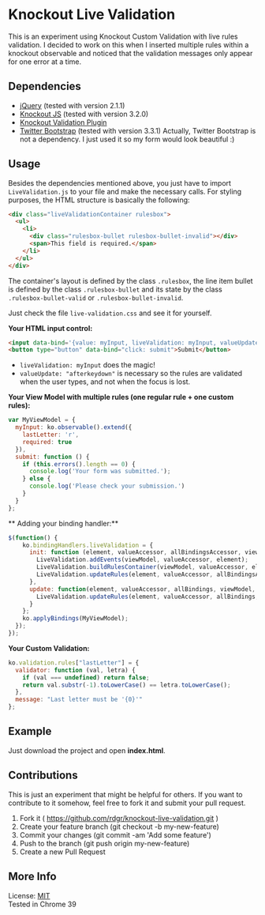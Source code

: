 Knockout Live Validation
========================

This is an experiment using Knockout Custom Validation with live rules validation. I decided to work on this when I inserted multiple rules within a knockout observable and noticed that the validation messages only appear for one error at a time.

## Dependencies

- [jQuery](http://jquery.com) (tested with version 2.1.1)
- [Knockout JS](http://knockoutjs.com) (tested with version 3.2.0)
- [Knockout Validation Plugin](https://github.com/Knockout-Contrib/Knockout-Validation)
- [Twitter Bootstrap](http://getbootstrap.com) (tested with version 3.3.1) Actually, Twitter Bootstrap is not a dependency. I just used it so my form would look beautiful :)

## Usage

Besides the dependencies mentioned above, you just have to import `LiveValidation.js` to your file and make the necessary calls. For styling purposes, the HTML structure is basically the following:

```html
<div class="liveValidationContainer rulesbox">
  <ul>
    <li>
      <div class="rulesbox-bullet rulesbox-bullet-invalid"></div>
      <span>This field is required.</span>
    </li>
  </ul>
</div>
```
The container's layout is defined by the class `.rulesbox`, the line item bullet is defined by the class `.rulesbox-bullet` and its state by the class `.rulesbox-bullet-valid` or `.rulesbox-bullet-invalid`.

Just check the file `live-validation.css` and see it for yourself.

**Your HTML input control:**

```html
<input data-bind='{value: myInput, liveValidation: myInput, valueUpdate: "afterkeydown"}' />
<button type="button" data-bind="click: submit">Submit</button>
```
  - `liveValidation: myInput` does the magic!  
  - `valueUpdate: "afterkeydown"` is necessary so the rules are validated when the user types, and not when the focus is lost.

**Your View Model with multiple rules (one regular rule + one custom rules):**

```javascript
var MyViewModel = {
  myInput: ko.observable().extend({
    lastLetter: 'r',
    required: true
  }),
  submit: function () {
    if (this.errors().length == 0) {
      console.log('Your form was submitted.');
    } else {
      console.log('Please check your submission.')
    }
  }
};
```

** Adding your binding handler:**

```javascript
$(function() {
    ko.bindingHandlers.liveValidation = {
      init: function (element, valueAccessor, allBindingsAccessor, viewModel) {
        LiveValidation.addEvents(viewModel, valueAccessor, element);
        LiveValidation.buildRulesContainer(viewModel, valueAccessor, element);
        LiveValidation.updateRules(element, valueAccessor, allBindingsAccessor, viewModel);
      },
      update: function(element, valueAccessor, allBindings, viewModel, bindingContext) {
        LiveValidation.updateRules(element, valueAccessor, allBindings, viewModel);
      }
    };
    ko.applyBindings(MyViewModel);
  });
});
```

**Your Custom Validation:**

```javascript
ko.validation.rules["lastLetter"] = {
  validator: function (val, letra) {
    if (val === undefined) return false;
    return val.substr(-1).toLowerCase() == letra.toLowerCase();
  },
  message: "Last letter must be '{0}'"
};
```

## Example

Just download the project and open **index.html**.

## Contributions

This is just an experiment that might be helpful for others. If you want to contribute to it somehow, feel free to fork it and submit your pull request.

1. Fork it ( https://github.com/rdgr/knockout-live-validation.git )
2. Create your feature branch (git checkout -b my-new-feature)
3. Commit your changes (git commit -am 'Add some feature')
4. Push to the branch (git push origin my-new-feature)
5. Create a new Pull Request

## More Info

License: [MIT](http://choosealicense.com/licenses/mit)  
Tested in Chrome 39
